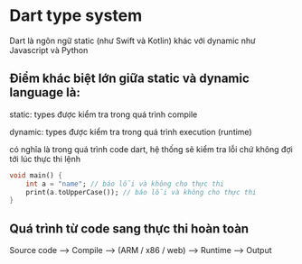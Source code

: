 # Dart type system

Dart là ngôn ngữ static (như Swift và Kotlin) khác với dynamic như Javascript và Python

## Điểm khác biệt lớn giữa static và dynamic language là: 

static: types được kiểm tra trong quá trình compile

dynamic: types được kiểm tra trong quá trình execution (runtime)

có nghĩa là trong quá trình code dart, hệ thống sẽ kiểm tra lỗi chứ không đợi tới lúc thực thi lệnh

```dart
void main() {
    int a = "name"; // báo lỗi và không cho thực thi
    print(a.toUpperCase()); // báo lỗi và không cho thực thi
}
```

## Quá trình từ code sang thực thi hoàn toàn

Source code --> Compile --> (ARM / x86 / web) --> Runtime --> Output